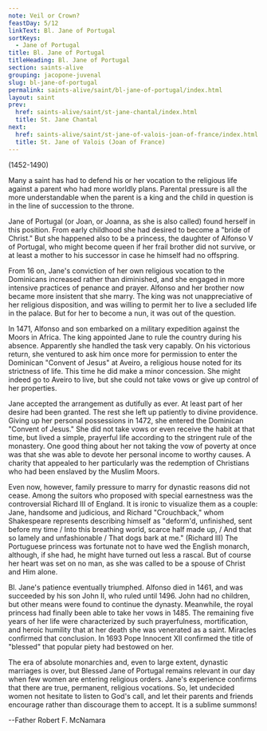 ```yaml
---
note: Veil or Crown?
feastDay: 5/12
linkText: Bl. Jane of Portugal
sortKeys:
  - Jane of Portugal
title: Bl. Jane of Portugal
titleHeading: Bl. Jane of Portugal
section: saints-alive
grouping: jacopone-juvenal
slug: bl-jane-of-portugal
permalink: saints-alive/saint/bl-jane-of-portugal/index.html
layout: saint
prev:
  href: saints-alive/saint/st-jane-chantal/index.html
  title: St. Jane Chantal
next:
  href: saints-alive/saint/st-jane-of-valois-joan-of-france/index.html
  title: St. Jane of Valois (Joan of France)
---
```

(1452-1490)

Many a saint has had to defend his or her vocation to the religious life against a parent who had more worldly plans. Parental pressure is all the more understandable when the parent is a king and the child in question is in the line of succession to the throne.

Jane of Portugal (or Joan, or Joanna, as she is also called) found herself in this position. From early childhood she had desired to become a "bride of Christ." But she happened also to be a princess, the daughter of Alfonso V of Portugal, who might become queen if her frail brother did not survive, or at least a mother to his successor in case he himself had no offspring.

From 16 on, Jane's conviction of her own religious vocation to the Dominicans increased rather than diminished, and she engaged in more intensive practices of penance and prayer. Alfonso and her brother now became more insistent that she marry. The king was not unappreciative of her religious disposition, and was willing to permit her to live a secluded life in the palace. But for her to become a nun, it was out of the question.

In 1471, Alfonso and son embarked on a military expedition against the Moors in Africa. The king appointed Jane to rule the country during his absence. Apparently she handled the task very capably. On his victorious return, she ventured to ask him once more for permission to enter the Dominican "Convent of Jesus" at Aveiro, a religious house noted for its strictness of life. This time he did make a minor concession. She might indeed go to Aveiro to live, but she could not take vows or give up control of her properties.

Jane accepted the arrangement as dutifully as ever. At least part of her desire had been granted. The rest she left up patiently to divine providence. Giving up her personal possessions in 1472, she entered the Dominican "Convent of Jesus." She did not take vows or even receive the habit at that time, but lived a simple, prayerful life according to the stringent rule of the monastery. One good thing about her not taking the vow of poverty at once was that she was able to devote her personal income to worthy causes. A charity that appealed to her particularly was the redemption of Christians who had been enslaved by the Muslim Moors.

Even now, however, family pressure to marry for dynastic reasons did not cease. Among the suitors who proposed with special earnestness was the controversial Richard III of England. It is ironic to visualize them as a couple: Jane, handsome and judicious, and Richard "Crouchback," whom Shakespeare represents describing himself as "deform'd, unfinished, sent before my time / Into this breathing world, scarce half made up, / And that so lamely and unfashionable / That dogs bark at me." (Richard III) The Portuguese princess was fortunate not to have wed the English monarch, although, if she had, he might have turned out less a rascal. But of course her heart was set on no man, as she was called to be a spouse of Christ and Him alone.

Bl. Jane's patience eventually triumphed. Alfonso died in 1461, and was succeeded by his son John II, who ruled until 1496. John had no children, but other means were found to continue the dynasty. Meanwhile, the royal princess had finally been able to take her vows in 1485. The remaining five years of her life were characterized by such prayerfulness, mortification, and heroic humility that at her death she was venerated as a saint. Miracles confirmed that conclusion. In 1693 Pope Innocent XII confirmed the title of "blessed" that popular piety had bestowed on her.

The era of absolute monarchies and, even to large extent, dynastic marriages is over, but Blessed Jane of Portugal remains relevant in our day when few women are entering religious orders. Jane's experience confirms that there are true, permanent, religious vocations. So, let undecided women not hesitate to listen to God's call, and let their parents and friends encourage rather than discourage them to accept. It is a sublime summons!

\--Father Robert F. McNamara